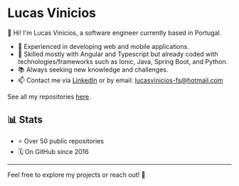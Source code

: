 # Lucas Vinicios

👋 Hi! I'm Lucas Vinicios, a software engineer currently based in Portugal.

- 💼 Experienced in developing web and mobile applications.
- 🚀 Skilled mostly with Angular and Typescript but already coded with technologies/frameworks such as Ionic, Java, Spring Boot, and Python.
- 📚 Always seeking new knowledge and challenges.
- 📫 Contact me via [LinkedIn](https://www.linkedin.com/in/lucasviniciosfs) or by email: lucasvinicios-fs@hotmail.com

See all my repositories [here](https://github.com/lucasviniciosfs?tab=repositories&sort=updated).

## 📊 Stats

- ⭐ Over 50 public repositories
- 🗓️ On GitHub since 2016

---

Feel free to explore my projects or reach out! 🚀
